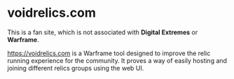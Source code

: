 # voidrelics.com
This is a fan site, which is not associated with **Digital Extremes** or **Warframe**.

https://voidrelics.com is a Warframe tool designed to improve the relic running experience
for the community. It proves a way of easily hosting and joining different relics groups
using the web UI.




